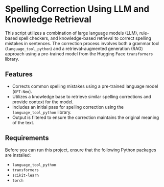 # Spelling Correction Using LLM and Knowledge Retrieval

This script utilizes a combination of large language models (LLM), rule-based spell checkers, and knowledge-based retrieval to correct spelling mistakes in sentences. The correction process involves both a grammar tool (`language_tool_python`) and a retrieval-augmented generation (RAG) approach using a pre-trained model from the Hugging Face `transformers` library.

## Features

- Corrects common spelling mistakes using a pre-trained language model (`GPT-Neo`).
- Utilizes a knowledge base to retrieve similar spelling corrections and provide context for the model.
- Includes an initial pass for spelling correction using the `language_tool_python` library.
- Output is filtered to ensure the correction maintains the original meaning of the text.

## Requirements

Before you can run this project, ensure that the following Python packages are installed:

- `language_tool_python`
- `transformers`
- `scikit-learn`
- `torch`

